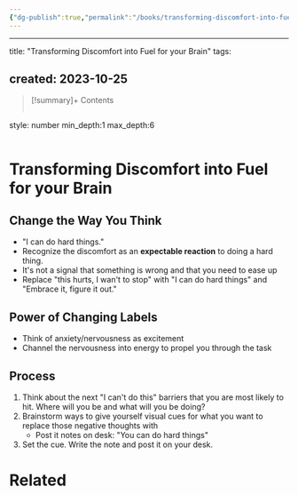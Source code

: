 ```yaml
---
{"dg-publish":true,"permalink":"/books/transforming-discomfort-into-fuel-for-your-brain/"}
---
```


---
title:  "Transforming Discomfort into Fuel for your Brain"
tags:

created: 2023-10-25
---

>[!summary]+ Contents
>```toc
style: number
min_depth:1
max_depth:6 
>```


# Transforming Discomfort into Fuel for your Brain

## Change the Way You Think
- "I can do hard things."
- Recognize the discomfort as an **expectable reaction** to doing a hard thing.
- It's not a signal that something is wrong and that you need to ease up
- Replace "this hurts, I wan't to stop" with "I can do hard things" and "Embrace it, figure it out." 

## Power of Changing Labels
- Think of anxiety/nervousness as excitement
- Channel the nervousness into energy to propel you through the task

## Process
1. Think about the next "I can't do this" barriers that you are most likely to hit. Where will you be and what will you be doing?
2. Brainstorm ways to give yourself visual cues for what you want to replace those negative thoughts with
	- Post it notes on desk: "You can do hard things"
3. Set the cue. Write the note and post it on your desk.


# Related

